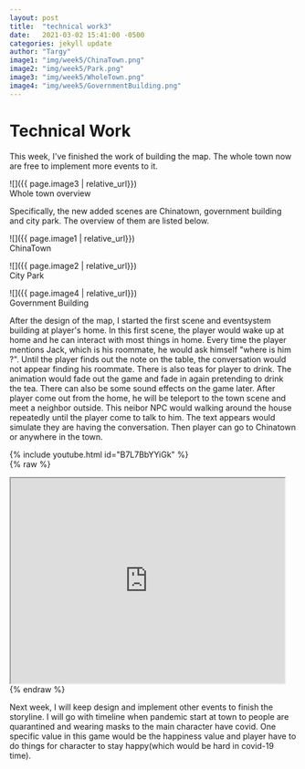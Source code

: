 ```yaml
---
layout: post
title:  "technical work3"
date:   2021-03-02 15:41:00 -0500
categories: jekyll update
author: "Targy"
image1: "img/week5/ChinaTown.png"
image2: "img/week5/Park.png"
image3: "img/week5/WholeTown.png"
image4: "img/week5/GovernmentBuilding.png"
---
```


# Technical Work

This week, I've finished the work of building the map. The whole town now are free to implement more events to it. 

![]({{ page.image3 | relative_url}})  
Whole town overview

Specifically, the new added scenes are Chinatown, government building and city park. The overview of them are listed below.


![]({{ page.image1 | relative_url}})  
ChinaTown

![]({{ page.image2 | relative_url}})  
City Park

![]({{ page.image4 | relative_url}})  
Government Building

After the design of the map, I started the first scene and eventsystem building at player's home. In this first scene, the player would wake up at home and he can interact with most things in home. Every time the player mentions Jack, which is his roommate, he would ask himself "where is him ?". Until the player finds out the note on the table, the conversation would not appear finding his roommate. There is also teas for player to drink. The animation would fade out the game and fade in again pretending to drink the tea. There can also be some sound effects on the game later. After player come out from the home, he will be teleport to the town scene and meet a neighbor outside. This neibor NPC would walking around the house repeatedly until the player come to talk to him. The text appears would simulate they are having the conversation. Then player can go to Chinatown or anywhere in the town.

{% include youtube.html id="B7L7BbYYiGk" %}  
{% raw %}
<iframe width="480" height="360" src="http://www.youtube.com/embed/B7L7BbYYiGk"></iframe>
{% endraw %}

Next week, I will keep design and implement other events to finish the storyline. I will go with timeline when pandemic start at town to people are quarantined and wearing masks to the main character have covid. One specific value in this game would be the happiness value and player have to do things for character to stay happy(which would be hard in covid-19 time). 